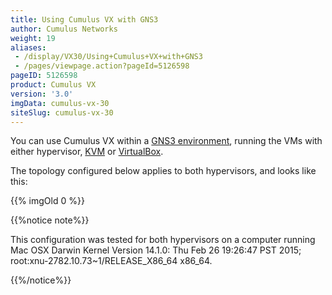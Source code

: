 ```yaml
---
title: Using Cumulus VX with GNS3
author: Cumulus Networks
weight: 19
aliases:
 - /display/VX30/Using+Cumulus+VX+with+GNS3
 - /pages/viewpage.action?pageId=5126598
pageID: 5126598
product: Cumulus VX
version: '3.0'
imgData: cumulus-vx-30
siteSlug: cumulus-vx-30
---
```

You can use Cumulus VX within a 
[GNS3 environment](https://community.gns3.com/login.jspa?referer=/community/software/download),
running the VMs with either hypervisor, [KVM](http://www.linux-kvm.org/page/Downloads) or
[VirtualBox](https://www.virtualbox.org/wiki/Downloads).

The topology configured below applies to both hypervisors, and looks
like this:

{{% imgOld 0 %}}

{{%notice note%}}

This configuration was tested for both hypervisors on a computer running
Mac OSX Darwin Kernel Version 14.1.0: Thu Feb 26 19:26:47 PST 2015;
root:xnu-2782.10.73\~1/RELEASE\_X86\_64 x86\_64.

{{%/notice%}}

